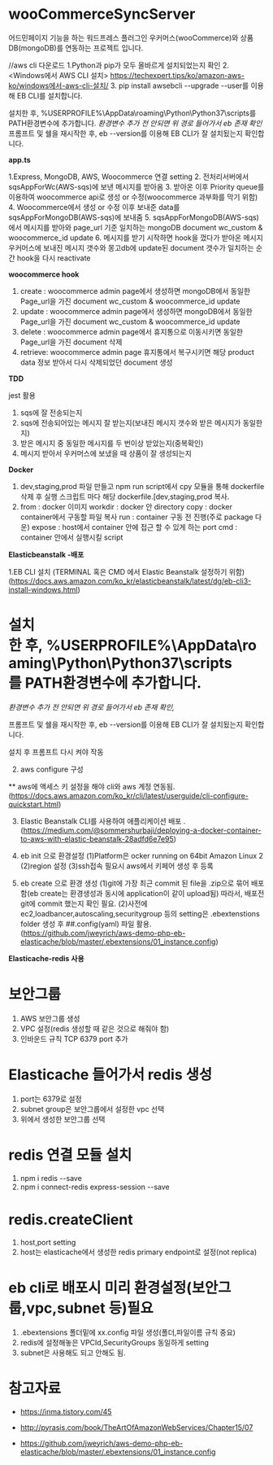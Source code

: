 # wooCommerceSyncServer

어드민페이지 기능을 하는 워드프레스 플러그인 우커머스(wooCommerce)와 상품 DB(mongoDB)를 연동하는 프로젝트 입니다.

//aws cli 다운로드
1.Python과 pip가 모두 올바르게 설치되었는지 확인 2. <Windows에서 AWS CLI 설치>
https://techexpert.tips/ko/amazon-aws-ko/windows에서-aws-cli-설치/ 3. pip install awsebcli --upgrade --user를 이용해 EB CLI를 설치합니다.

설치한 후, %USERPROFILE%\AppData\roaming\Python\Python37\scripts를 PATH환경변수에 추가합니다.
_환경변수 추가 전 안되면 위 경로 들어가서 eb 존재 확인_
프롬프트 및 쉘을 재시작한 후, eb --version를 이용해 EB CLI가 잘 설치됬는지 확인합니다.

**app.ts**

1.Express, MongoDB, AWS, Woocommerce 연결 setting 2. 전처리서버에서 sqsAppForWc(AWS-sqs)에 보낸 메시지를 받아옴 3. 받아온 이후 Priority queue를 이용하여 woocommerce api로 생성 or 수정(woocommerce 과부화를 막기 위함)  
4. Woocommerce에서 생성 or 수정 이후 보내준 data를 sqsAppForMongoDB(AWS-sqs)에 보내줌 5. sqsAppForMongoDB(AWS-sqs)에서 메시지를 받아와 page_url 기준 일치하는 mongoDB document wc_custom & woocommerce_id update 6. 메시지를 받기 시작하면 hook을 껐다가 받아온 메시지 우커머스에 보내진 메시지 갯수와 몽고db에 update된 document 갯수가 일치하는 순간 hook을 다시 reactivate

**woocommerce hook**

1. create : woocommerce admin page에서 생성하면 mongoDB에서 동일한 Page_url을 가진 document wc_custom & woocommerce_id update
2. update : woocommerce admin page에서 생성하면 mongoDB에서 동일한 Page_url을 가진 document wc_custom & woocommerce_id update
3. delete : woocommerce admin page에서 휴지통으로 이동시키면 동일한 Page_url을 가진 document 삭제
4. retrieve: woocommerce admin page 휴지통에서 복구시키면 해당 product data 정보 받아서 다시 삭제되었던 document 생성

**TDD**

jest 활용

1. sqs에 잘 전송되는지
2. sqs에 전송되어있는 메시지 잘 받는지(보내진 메시지 갯수와 받은 메시지가 동일한지)
3. 받은 메시지 중 동일한 메시지를 두 번이상 받았는지(중복확인)
4. 메시지 받아서 우커머스에 보냈을 때 상품이 잘 생성되는지

**Docker**

1. dev,staging,prod 파일 만들고 npm run script에서 cpy 모듈을 통해 dockerfile 삭제 후
   실행 스크립트 마다 해당 dockerfile.[dev,staging,prod 복사.
2. from : docker 이미지
   workdir : docker 안 directory
   copy : docker container에서 구동할 파일 복사
   run : container 구동 전 진행(주로 package 다운)
   expose : host에서 container 안에 접근 할 수 있게 하는 port
   cmd : container 안에서 실행시킬 script

**Elasticbeanstalk -배포**

1.EB CLI 설치 (TERMINAL 혹은 CMD 에서 Elastic Beanstalk 설정하기 위함)
(https://docs.aws.amazon.com/ko_kr/elasticbeanstalk/latest/dg/eb-cli3-install-windows.html)

# 설치한 후, %USERPROFILE%\AppData\roaming\Python\Python37\scripts를 PATH환경변수에 추가합니다.

_환경변수 추가 전 안되면 위 경로 들어가서 eb 존재 확인,_

프롬프트 및 쉘을 재시작한 후, eb --version를 이용해 EB CLI가 잘 설치됬는지 확인합니다.

설치 후 프롬프트 다시 켜야 작동

2. aws configure 구성

\*\* aws에 액세스 키 설정을 해야 cli와 aws 계정 연동됨.
(https://docs.aws.amazon.com/ko_kr/cli/latest/userguide/cli-configure-quickstart.html)

3.  Elastic Beanstalk CLI를 사용하여 애플리케이션 배포 .
    (https://medium.com/@sommershurbaji/deploying-a-docker-container-to-aws-with-elastic-beanstalk-28adfd6e7e95)

4.  eb init 으로 환경설정
    (1)Platform은 ocker running on 64bit Amazon Linux 2
    (2)region 설정
    (3)ssh접속 필요시 aws에서 키페어 생성 후 등록

5.  eb create 으로 환경 생성
    (1)git에 가장 최근 commit 된 file을 .zip으로 묶어 배포함(eb create는 환경생성과 동시에 application이 같이 upload됨)
    따라서, 배포전 git에 commit 했는지 확인 필요.
    (2)사전에 ec2,loadbancer,autoscaling,securitygroup 등의 setting은 .ebextenstions folder 생성 후 ##.config(yaml) 파일 활용.
    (https://github.com/jweyrich/aws-demo-php-eb-elasticache/blob/master/.ebextensions/01_instance.config)

**Elasticache-redis 사용**

# 보안그룹

1. AWS 보안그룹 생성
2. VPC 설정(redis 생성할 때 같은 것으로 해줘야 함)
3. 인바운드 규칙 TCP 6379 port 추가

# Elasticache 들어가서 redis 생성

1. port는 6379로 설정
2. subnet group은 보안그룹에서 설정한 vpc 선택
3. 위에서 생성한 보안그룹 선택

# redis 연결 모듈 설치

1. npm i redis --save
2. npm i connect-redis express-session --save

# redis.createClient

1. host,port setting
2. host는 elasticache에서 생성한 redis primary endpoint로 설정(not replica)

# eb cli로 배포시 미리 환경설정(보안그룹,vpc,subnet 등)필요

1. .ebextensions 폴더밑에 xx.config 파일 생성(폴더,파일이름 규칙 중요)
2. redis에 설정해놓은 VPCId,SecurityGroups 동일하게 setting
3. subnet은 사용해도 되고 안해도 됨.

# 참고자료

- https://inma.tistory.com/45

- http://pyrasis.com/book/TheArtOfAmazonWebServices/Chapter15/07

- https://github.com/jweyrich/aws-demo-php-eb-elasticache/blob/master/.ebextensions/01_instance.config
